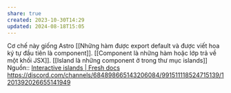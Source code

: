 ```yaml
---
share: true
created: 2023-10-30T14:29
updated: 2024-08-18T15:05
---
```

Cơ chế này giống Astro
[[Những hàm được export default và được viết hoa ký tự đầu tiên là component]]. [[Component là những hàm hoặc lớp trả về một khối JSX]]. [[Island là những component ở trong thư mục islands]]
Nguồn:: [Interactive islands | Fresh docs](https://fresh.deno.dev/docs/concepts/islands)
https://discord.com/channels/684898665143206084/991511118524715139/1201392026655141949
